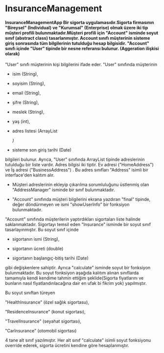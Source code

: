 # InsuranceManagement

#### InsuranceManagementApp Bir sigorta  uygulamasıdır.Sigorta firmasının "Bireysel" (Individual) ve "Kurumsal" (Enterprise) olmak üzere iki tip müşteri profili bulunmaktadır.Müşteri profili için "Account" isminde soyut sınıf (abstract class) tasarlanmıştır. Account sınıfı müşterinin sisteme giriş sonrasında tüm bilgilerinin tutulduğu hesap bilgisidir. "Account" sınıfı içinde "User" tipinde bir nesne referansı bulunur. (Aggeration ilişkisi olarak)



"User" sınıfı müşterinin kişi bilgilerini ifade eder. "User" sınıfında müşterinin



- isim (String),


- soyisim (String),


- email (String),


- şifre (String),


- meslek (String),


- yaş (int),


- adres listesi (ArrayList<Address>)


- sisteme son giriş tarihi (Date)


bilgileri bulunur. Ayrıca, "User" sınıfında ArrayList tipinde adreslerinin tutulduğu bir liste vardır. Adres bilgisi iki tiptir. Ev adresi ("HomeAddress") ve İş adresi ("BusinessAddress") . Bu adres sınıfları "Address" isimli bir interface'den kalıtım alır.



+ Müşteri adreslerinin ekleyip çıkarılma sorumluluğunu üstlenmiş olan "AddressManager" isminde bir sınıf bulunmaktadır.



+ "Account" sınıfında müşteri bilgilerini ekrana yazdıran "final" tipinde, değer döndürmeyen ve ismi "showUserInfo" bir fonksiyon bulunmaktadır.



"Account" sınıfında müşterilerin yaptırdıkları sigortaları liste halinde saklanmaktadır. Sigortayı temsil eden "Insurance" isminde bir soyut sınıf tasarlayınmıştır. Bu soyut sınıf içinde



+ sigortanın ismi (String),


+ sigortanın ücreti (double)


+ sigortanın başlangıç-bitiş tarihi (Date)


gibi değişkenlere sahiptir. Ayrıca "calculate" isminde soyut bir fonksiyon bulunmaktadır. Bu soyut fonksiyon aşağıda kalıtım alınan sınıflarda tamamıyla kendi kendime tahmin ettiğim şeklide(Sigorta fiyatlarını ve bunların nasıl fiyatlandırılacağına dair en ufak bi fikrim yok) yapılmıştır.



Bu soyut sınıftan türeyen



"HealthInsurance" (özel sağlık sigortasu),


"ResidenceInsurance" (konut sigortası),


"TravelInsurance" (seyahat sigortası),


"CarInsurance" (otomobil sigortası)


4 tane alt sınıf yazılmıştır. Her alt sınıf "calculate" isimli soyut fonksiyonu override ederek, sigorta ücretini kendine göre hesaplanmıştır.
